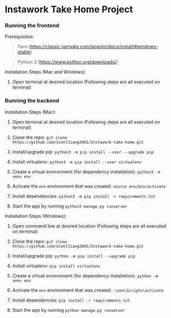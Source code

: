 # Instawork Take Home Project

### Running the frontend
Prerequisites:   
> Yarn (https://classic.yarnpkg.com/lang/en/docs/install/#windows-stable)  

> Python 3 (https://www.python.org/downloads/)  

Installation Steps (Mac and Windows):
1. Open terminal at desired location (Following steps are all executed on terminal)


### Running the backend
  
Installation Steps (Mac):
1. Open terminal at desired location (Following steps are all executed on terminal)

2. Clone the repo: `git clone https://github.com/ScottJiang2001/Instawork-take-home.git`

3. Install/upgrade pip: `python3 -m pip install --user --upgrade pip`

4. Install virtualenv: `python3 -m pip install --user virtualenv`

5. Create a virtual environment (for dependency installation): `python3 -m venv env`

6. Activate the `env` environment that was created: `source env/bin/activate`

7. Install dependencies: `python3 -m pip install -r requirements.txt`

8. Start the app by running `python3 manage.py runserver`  


Installation Steps (Windows):
1. Open command line at desired location (Following steps are all executed on terminal)

2. Clone the repo: `git clone https://github.com/ScottJiang2001/Instawork-take-home.git`

3. Install/upgrade pip: `python -m pip install --upgrade pip`

4. Install virtualenv: `pip install virtualenv`

5. Create a virtual environment (for dependency installation): `python -m venv env`

6. Activate the `env` environment that was created: `.\env\Scripts\activate`

7. Install dependencies: `pip install -r requirements.txt`

8. Start the app by running `python manage.py runserver`
